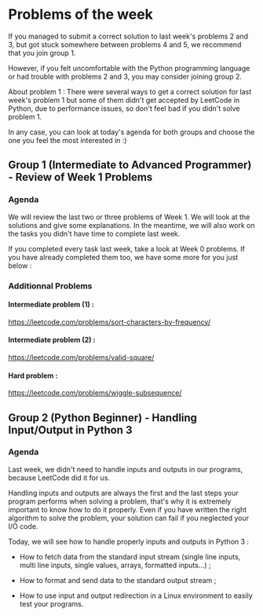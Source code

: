 # Problems of the week

If you managed to submit a correct solution to last week's problems 2 and 3, but got stuck somewhere between problems 4 and 5, we recommend that you join group 1.

However, if you felt uncomfortable with the Python programming language or had trouble with problems 2 and 3, you may consider joining group 2.

About problem 1 : There were several ways to get a correct solution for last week's problem 1 but some of them didn't get accepted by LeetCode in Python, due to performance issues, so don't feel bad if you didn't solve problem 1.


In any case, you can look at today's agenda for both groups and choose the one you feel the most interested in :)

## Group 1 (Intermediate to Advanced Programmer) - Review of Week 1 Problems

### Agenda

We will review the last two or three problems of Week 1. We will look at the solutions and give some explanations.
In the meantime, we will also work on the tasks you didn't have time to complete last week.

If you completed every task last week, take a look at Week 0 problems. If you have already completed them too, we have some more for you just below :

### Additionnal Problems

#### Intermediate problem (1) :
https://leetcode.com/problems/sort-characters-by-frequency/

#### Intermediate problem (2) :
https://leetcode.com/problems/valid-square/

#### Hard problem :
https://leetcode.com/problems/wiggle-subsequence/

## Group 2 (Python Beginner) - Handling Input/Output in Python 3

### Agenda

Last week, we didn't need to handle inputs and outputs in our programs, because LeetCode did it for us.

Handling inputs and outputs are always the first and the last steps your program performs when solving a problem, that's why it is extremely important to know how to do it properly.
Even if you have written the right algorithm to solve the problem, your solution can fail if you neglected your I/O code.

Today, we will see how to handle properly inputs and outputs in Python 3 :

* How to fetch data from the standard input stream (single line inputs, multi line inputs, single values, arrays, formatted inputs...) ;

* How to format and send data to the standard output stream ;

* How to use input and output redirection in a Linux environment to easily test your programs.
